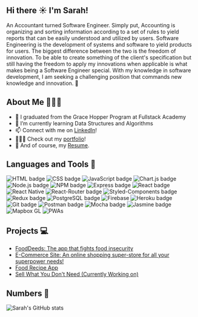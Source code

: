 ## Hi there ☀️ I'm Sarah!

An Accountant turned Software Engineer. Simply put, Accounting is organizing and sorting information according to a set of rules to yield reports that can be easily understood and utilized by users. Software Engineering is the development of systems and software to yield products for users. The biggest difference between the two is the freedom of innovation. To be able to create something of the client's specification but still having the freedom to apply my innovations when applicable is what makes being a Software Engineer special. With my knowledge in software development, I am seeking a challenging position that commands new knowledge and innovation. 🚀

## About Me 👩🏻‍💻

-   🔭 I graduated from the Grace Hopper Program at Fullstack Academy
-   🌱 I’m currently learning Data Structures and Algorithms
-   📫 Connect with me on <a href="https://www.linkedin.com/in/sarah-zhan/" target="_blank">LinkedIn</a>!
-   👩🏻‍💻 Check out my <a href="https://itzsarahhx3.github.io/sarah-portfolio/" target="_blank">portfolio</a>!
-   📝 And of course, my <a href="https://drive.google.com/file/d/1KZ3I54MokLdxHfDd9zXZvbP4lRlR5wlY/view?usp=sharing" target="_blank">Resume</a>.

## Languages and Tools 🔨

<p>
<img src="https://img.shields.io/badge/HTML5-E34F26?style=for-the-badge&logo=html5&logoColor=white" alt="HTML badge" style="vertical-align:top margin: 6px 4px">
<img src="https://img.shields.io/badge/CSS3-1572B6?style=for-the-badge&logo=css3&logoColor=white" alt="CSS badge" style="vertical-align:top margin: 6px 4px">
<img src="https://img.shields.io/badge/JavaScript-323330?style=for-the-badge&logo=javascript&logoColor=F7DF1E" alt="JavaScript badge" style="vertical-align:top margin: 6px 4px">
<img src="https://img.shields.io/badge/ChartJS-FF6384?style=for-the-badge&logo=chart-dot-js&logoColor=white" alt="Chart.js badge" style="vertical-align:top margin: 6px 4px">
<img src="https://img.shields.io/badge/Node.js-43853D?style=for-the-badge&logo=node-dot-js&logoColor=white" alt="Node.js badge" style="vertical-align:top margin: 6px 4px">
<img src="https://img.shields.io/badge/npm-CB3837?style=for-the-badge&logo=npm&logoColor=white" alt="NPM badge" style="vertical-align:top margin: 6px 4px">
<img src="https://img.shields.io/badge/Express.js-000000?style=for-the-badge&logo=express&logoColor=white" alt="Express badge" style="vertical-align:top margin: 6px 4px">
<img src="https://img.shields.io/badge/React-20232A?style=for-the-badge&logo=react&logoColor=61DAFB" alt="React badge" style="vertical-align:top margin: 6px 4px">
<img src="https://img.shields.io/badge/react_native-%2320232a.svg?style=for-the-badge&logo=react&logoColor=%2361DAFB" alt="React Native" style="vertical-align:top margin: 6px 4px">
<img src="https://img.shields.io/badge/React_Router-CA4245?style=for-the-badge&logo=react-router&logoColor=white" alt="React-Router badge" style="vertical-align:top margin: 6px 4px">
<img src="https://img.shields.io/badge/styled--components-DB7093?style=for-the-badge&logo=styled-components&logoColor=white" alt="Styled-Components badge" style="vertical-align:top margin: 6px 4px">
<img src="https://img.shields.io/badge/Redux-593D88?style=for-the-badge&logo=redux&logoColor=white" alt="Redux badge" style="vertical-align:top margin: 6px 4px">
<img src="https://img.shields.io/badge/PostgreSQL-316192?style=for-the-badge&logo=postgresql&logoColor=white" alt="PostgreSQL badge" style="vertical-align:top margin: 6px 4px">
<img src="https://img.shields.io/badge/firebase-%23039BE5.svg?style=for-the-badge&logo=firebase" alt="Firebase" style="vertical-align:top margin: 6px 4px">
<img src="https://img.shields.io/badge/Heroku-430098?style=for-the-badge&logo=heroku&logoColor=white" alt="Heroku badge" style="vertical-align:top margin: 6px 4px">
<img src="https://img.shields.io/badge/Git-F05032?style=for-the-badge&logo=git&logoColor=white" alt="Git badge" style="vertical-align:top margin: 6px 4px">
<img src="https://img.shields.io/badge/Postman-FF6C37?style=for-the-badge&logo=Postman&logoColor=white" alt="Postman badge" style="vertical-align:top margin: 6px 4px">
<img src="https://img.shields.io/badge/-mocha-%238D6748?style=for-the-badge&logo=mocha&logoColor=white" alt="Mocha badge" style="vertical-align:top margin: 6px 4px"/>
<img src="https://img.shields.io/badge/jasmine-%238A4182.svg?style=for-the-badge&logo=jasmine&logoColor=white" alt="Jasmine badge" style="vertical-align:top margin: 6px 4px"/>
<img src="https://img.shields.io/badge/Mapbox%20GL-1572B6?style=for-the-badge&logo=Mapbox&logoColor=white" alt="Mapbox GL" style="vertical-align:top margin: 6px 4px"/>
<img src="https://img.shields.io/badge/Progressive%20Web%20Apps-593D88?style=for-the-badge&logo=Progressive%20Web%20Apps&logoColor=white" alt="PWAs" style="vertical-align:top margin: 6px 4px"/>

<!-- <img src="" alt="Sequelize badge" style="vertical-align:top margin: 6px 4px"> -->
</p>

## Projects 💻

-   [FoodDeeds: The app that fights food insecurity](https://github.com/FoodDeeds/food_deeds)
-   [E-Commerce Site: An online shopping super-store for all your superpower needs!](https://github.com/SuperHoppers/SuperHop)
-   [Food Recipe App](https://github.com/itzsarahhx3/Food-Recipe-React-App)
-   [Sell What You Don't Need (Currently Working on)](https://github.com/itzsarahhx3/Sell-What-You-Don-t-Need)

## Numbers 👀

![Sarah's GitHub stats](https://github-readme-stats.vercel.app/api?username=itzsarahhx3&count_private=true&show_icons=true&theme=bear)
